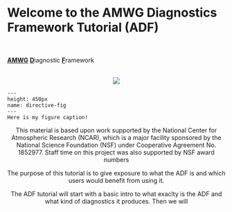 # Welcome to the AMWG Diagnostics Framework Tutorial (ADF)


<br>

<u>**AMWG**</u> <u>**D**</u>iagnostic <u>**F**</u>ramework

<br>


<style>
  div {
    text-align: center;
  }
</style>

<div><img src="images/adf_stats_image.jpeg"/></div>

```{figure} images/adf_stats_image.jpeg
---
height: 450px
name: directive-fig
---
Here is my figure caption!
```

<div>


This material is based upon work supported by the National Center for Atmospheric Research (NCAR), which is a major facility sponsored by the National Science Foundation (NSF) under Cooperative Agreement No. 1852977. Staff time on this project was also supported by NSF award numbers <???>

    
The purpose of this tutorial is to give exposure to what the ADF is and which users would benefit from using it.
    
The ADF tutorial will start with a basic intro to what exaclty is the ADF and what kind of diagnostics it produces. Then we will 